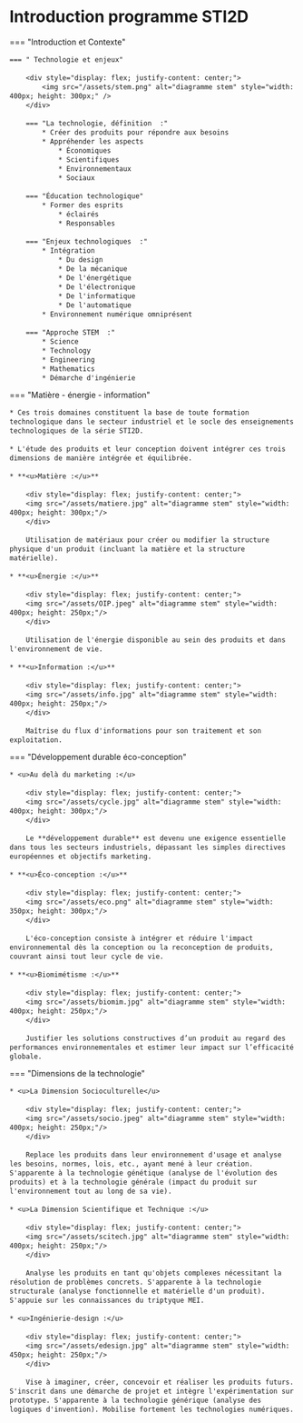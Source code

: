 # Introduction programme STI2D

=== "Introduction et Contexte"

    === " Technologie et enjeux" 

        <div style="display: flex; justify-content: center;">
            <img src="/assets/stem.png" alt="diagramme stem" style="width: 400px; height: 300px;" />
        </div>

        === "La technologie, définition  :"
            * Créer des produits pour répondre aux besoins
            * Appréhender les aspects
                * Économiques
                * Scientifiques
                * Environnementaux
                * Sociaux    

        === "Éducation technologique"
            * Former des esprits 
                * éclairés
                * Responsables
            
        === "Enjeux technologiques  :"
            * Intégration 
                * Du design 
                * De la mécanique
                * De l'énergétique
                * De l'électronique
                * De l'informatique
                * De l'automatique
            * Environnement numérique omniprésent

        === "Approche STEM  :"
            * Science
            * Technology
            * Engineering
            * Mathematics
            * Démarche d'ingénierie


=== "Matière - énergie - information"

    * Ces trois domaines constituent la base de toute formation technologique dans le secteur industriel et le socle des enseignements technologiques de la série STI2D.

    * L'étude des produits et leur conception doivent intégrer ces trois dimensions de manière intégrée et équilibrée.

    * **<u>Matière :</u>**  

        <div style="display: flex; justify-content: center;">
        <img src="/assets/matiere.jpg" alt="diagramme stem" style="width: 400px; height: 300px;"/>
        </div>

        Utilisation de matériaux pour créer ou modifier la structure physique d'un produit (incluant la matière et la structure matérielle).

    * **<u>Énergie :</u>**   

        <div style="display: flex; justify-content: center;">
        <img src="/assets/OIP.jpeg" alt="diagramme stem" style="width: 400px; height: 250px;"/>
        </div>

        Utilisation de l'énergie disponible au sein des produits et dans l'environnement de vie.

    * **<u>Information :</u>**   

        <div style="display: flex; justify-content: center;">
        <img src="/assets/info.jpg" alt="diagramme stem" style="width: 400px; height: 250px;"/>
        </div>

        Maîtrise du flux d'informations pour son traitement et son exploitation.

=== "Développement durable éco-conception"

    * <u>Au delà du marketing :</u>  

        <div style="display: flex; justify-content: center;">
        <img src="/assets/cycle.jpg" alt="diagramme stem" style="width: 400px; height: 300px;"/>
        </div>

        Le **développement durable** est devenu une exigence essentielle dans tous les secteurs industriels, dépassant les simples directives européennes et objectifs marketing.

    * **<u>Éco-conception :</u>**   

        <div style="display: flex; justify-content: center;">
        <img src="/assets/eco.png" alt="diagramme stem" style="width: 350px; height: 300px;"/>
        </div>

        L'éco-conception consiste à intégrer et réduire l'impact environnemental dès la conception ou la reconception de produits, couvrant ainsi tout leur cycle de vie.

    * **<u>Biomimétisme :</u>**   

        <div style="display: flex; justify-content: center;">
        <img src="/assets/biomim.jpg" alt="diagramme stem" style="width: 400px; height: 250px;"/>
        </div>

        Justifier les solutions constructives d’un produit au regard des performances environnementales et estimer leur impact sur l’efficacité globale.

=== "Dimensions de la technologie"

    * <u>La Dimension Socioculturelle</u> 

        <div style="display: flex; justify-content: center;">
        <img src="/assets/socio.jpeg" alt="diagramme stem" style="width: 400px; height: 250px;"/>
        </div>

        Replace les produits dans leur environnement d'usage et analyse les besoins, normes, lois, etc., ayant mené à leur création. S'apparente à la technologie génétique (analyse de l'évolution des produits) et à la technologie générale (impact du produit sur l'environnement tout au long de sa vie).  

    * <u>La Dimension Scientifique et Technique :</u>

        <div style="display: flex; justify-content: center;">
        <img src="/assets/scitech.jpg" alt="diagramme stem" style="width: 400px; height: 250px;"/>
        </div>

        Analyse les produits en tant qu'objets complexes nécessitant la résolution de problèmes concrets. S'apparente à la technologie structurale (analyse fonctionnelle et matérielle d'un produit). S'appuie sur les connaissances du triptyque MEI.  

    * <u>Ingénierie-design :</u>

        <div style="display: flex; justify-content: center;">
        <img src="/assets/edesign.jpg" alt="diagramme stem" style="width: 450px; height: 250px;"/>
        </div>

        Vise à imaginer, créer, concevoir et réaliser les produits futurs. S'inscrit dans une démarche de projet et intègre l'expérimentation sur prototype. S'apparente à la technologie générique (analyse des logiques d'invention). Mobilise fortement les technologies numériques.